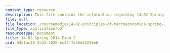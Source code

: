 ```yaml
---
content_type: resource
description: This file contains the information regarding 14.02 Spring 2014 Exam 2.
file: null
file_location: /coursemedia/14-02-principles-of-macroeconomics-spring-2014/94e1ac382cd34020ec437ab6d33238e6_MIT14_02S14_Exam2.pdf
file_type: application/pdf
resourcetype: Document
title: 14.02 Spring 2014 Exam 2
uid: 94e1ac38-2cd3-4020-ec43-7ab6d33238e6
---
```

